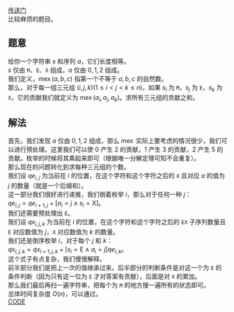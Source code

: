 [传送门](https://www.luogu.com.cn/problem/AT_abc308_e)     
比较麻烦的题目。      
## 题意
给你一个字符串 $s$ 和序列 $a$，它们长度相等。       
$s$ 仅由 `M`、`E`、`X` 组成，$a$ 仅由 $0,1,2$ 组成。      
我们定义，$\operatorname{mex}(a,b,c)$ 指第一个不等于 $a,b,c$ 的自然数。      
那么，对于每一组三元组 $(i,j,k)(1\le i<j<k\le n)$，如果 $s_i$ 为 `M`，$s_j$ 为 `E`，$s_k$ 为 `X`，它的贡献我们就定义为 $\operatorname{mex}(a_i,a_j,a_k)$。求所有三元组的贡献之和。           
## 解法
首先，我们发现 $a$ 仅由 $0,1,2$ 组成，那么 $\operatorname{mex}$ 实际上要考虑的情况很少，我们可以进行预处理。这里我们可以使 $0$ 产生 $2$ 的贡献，$1$ 产生 $3$ 的贡献，$2$ 产生 $5$ 的贡献。枚举的时候将其乘起来即可（根据唯一分解定理可知不会重复）。      
那么现在的问题转化到求每种三元组的个数。     
我们设 $qe_{i,j}$ 为当前在 $i$ 的位置，在这个字符和这个字符之后的 `X` 且对应 $a$ 的值为 $j$ 的数量（就是一个后缀和）。      
这一部分我们很好进行递推，我们倒着枚举 $i$，那么对于任何一种 $j$：     
$qe_{i,j}=qe_{i+1,j}+[a_i=j\land s_i=\text{X}]$。      
我们还需要预处理出 `E`。      
我们设 $qx_{i,j,k}$ 为当前在 $i$ 的位置，在这个字符和这个字符之后的 `EX` 子序列数量且 `E` 对应数值为 $j$，`X` 对应数值为 $k$ 的数量。      
我们还是倒序枚举 $i$，对于每个 $j$ 和 $k$：     
$qx_{i,j,k}=qx_{i+1,j,k}+[s_i=\text{E}\land a_i=j]qe_{i,k}$。   
这个式子有点复杂，我们慢慢解释。   
前半部分我们是把上一次的值继承过来。后半部分的判断条件是对这一个为 `E` 的条件判断（因为只有这一位为 `E` 才对答案有贡献），后面是对 `X` 的累加。     
那么我们最后再扫一遍字符串，把每个为 `M` 的地方搜一遍所有的状态即可。          
总体时间复杂度 $O(n)$，可以通过。   
[CODE](https://www.luogu.com.cn/paste/l91fv5b4)